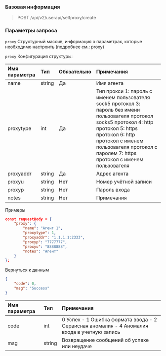 ### Базовая информация

> POST /api/v2/userapi/selfproxy/create

### Параметры запроса

`proxy` Структурный массив, информация о параметрах, которые необходимо настроить (подробнее см.: proxy)

`proxy` Конфигурация структуры:

| Имя параметра | Тип | Обязательно | Примечания |
| :-------- | :----- | :--- | :--------------------------------------------------------------------------------------------------------------------------------------------------------------------- |
| name      | string | Да | Имя агента |
| proxytype | int | Да | Тип прокси 1: пароль с именем пользователя sock5 протокол 3: пароль без имени пользователя протокол socks5 протокол 4: http протокол 5: https протокол 6: http протокол с именем пользователя протокол с паролем 7: https протокол с именем пользователя |
| proxyaddr | string | Да | Адрес агента |
| proxyu    | string | Нет | Номер учётной записи |
| proxyp    | string | Нет | Пароль входа |
| notes    | string | Нет | Примечания        |


Примеры

```json
const requestBody = {
    "proxy": {
        "name": "Агент 1",
        "proxytype": 1,
        "proxyaddr": "1.1.1.1:2333",
        "proxyp": "7777777",
        "proxyu": "8888888",
        "notes": "Агент"
    }
};
```

Вернуться к данным

```json
{
    "code": 0,
    "msg": "Success"
}
```

| Имя параметра | Тип    | Примечания                                                   |
| :------------ | :----- | :----------------------------------------------------------- |
| code          | int    | 0 Успех - 1 Ошибка формата ввода - 2 Сервисная аномалия - 4 Аномалия входа в учетную запись |
| msg           | string | Возвращение сообщений об успехе или неудаче                  |

